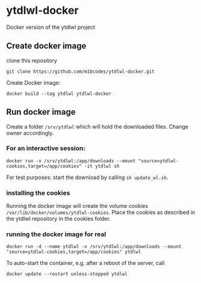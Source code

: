 # ytdlwl-docker
Docker version of the ytdlwl project

## Create docker image
clone this repository
```
git clone https://github.com/m1bcodes/ytdlwl-docker.git
```
Create Docker image:
```
docker build --tag ytdlwl ytdlwl-docker
```

## Run docker image
Create a folder ```/srv/ytdlwl``` which will hold the downloaded files. Change owner accordingly.

### For an interactive session:
```
docker run -v /srv/ytdlwl:/app/downloads --mount "source=ytdlwl-cookies,target=/app/cookies" -it ytdlwl sh
```
For test purposes: start the download by calling ```sh update_wl.sh```.

### installing the cookies
Running the docker image will create the volume cookies ```/var/lib/docker/volumes/ytdlwl-cookies```.
Place the cookies as described in the ytdlwl repository in the cookies folder.

### running the docker image for real
```
docker run -d --name ytdlwl -v /srv/ytdlwl:/app/downloads --mount "source=ytdlwl-cookies,target=/app/cookies" ytdlwl 
```
To auto-start the container, e.g. after a reboot of the server, call
```
docker update --restart unless-stopped ytdlwl
```
